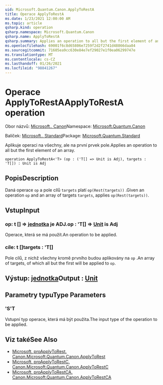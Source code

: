```yaml
---
uid: Microsoft.Quantum.Canon.ApplyToRestA
title: Operace ApplyToRestA
ms.date: 1/23/2021 12:00:00 AM
ms.topic: article
qsharp.kind: operation
qsharp.namespace: Microsoft.Quantum.Canon
qsharp.name: ApplyToRestA
qsharp.summary: Applies an operation to all but the first element of an array.
ms.openlocfilehash: 69001f6c8d65806e7259f2d2f2741d48866daa84
ms.sourcegitcommit: 71605ea9cc630e84e7ef29027e1f0ea06299747e
ms.translationtype: MT
ms.contentlocale: cs-CZ
ms.lasthandoff: 01/26/2021
ms.locfileid: "98841267"
---
```

# <a name="applytoresta-operation"></a><span data-ttu-id="7f75d-102">Operace ApplyToRestA</span><span class="sxs-lookup"><span data-stu-id="7f75d-102">ApplyToRestA operation</span></span>

<span data-ttu-id="7f75d-103">Obor názvů: [Microsoft.. Canon](xref:Microsoft.Quantum.Canon)</span><span class="sxs-lookup"><span data-stu-id="7f75d-103">Namespace: [Microsoft.Quantum.Canon](xref:Microsoft.Quantum.Canon)</span></span>

<span data-ttu-id="7f75d-104">Balíček: [Microsoft.. Standard](https://nuget.org/packages/Microsoft.Quantum.Standard)</span><span class="sxs-lookup"><span data-stu-id="7f75d-104">Package: [Microsoft.Quantum.Standard](https://nuget.org/packages/Microsoft.Quantum.Standard)</span></span>


<span data-ttu-id="7f75d-105">Aplikuje operaci na všechny, ale na první prvek pole.</span><span class="sxs-lookup"><span data-stu-id="7f75d-105">Applies an operation to all but the first element of an array.</span></span>

```qsharp
operation ApplyToRestA<'T> (op : ('T[] => Unit is Adj), targets : 'T[]) : Unit is Adj
```


## <a name="description"></a><span data-ttu-id="7f75d-106">Popis</span><span class="sxs-lookup"><span data-stu-id="7f75d-106">Description</span></span>

<span data-ttu-id="7f75d-107">Daná operace `op` a pole cílů `targets` platí `op(Rest(targets))` .</span><span class="sxs-lookup"><span data-stu-id="7f75d-107">Given an operation `op` and an array of targets `targets`, applies `op(Rest(targets))`.</span></span>

## <a name="input"></a><span data-ttu-id="7f75d-108">Vstup</span><span class="sxs-lookup"><span data-stu-id="7f75d-108">Input</span></span>

### <a name="op--t--unit--is-adj"></a><span data-ttu-id="7f75d-109">op: t [] => [jednotka](xref:microsoft.quantum.lang-ref.unit)  je ADJ.</span><span class="sxs-lookup"><span data-stu-id="7f75d-109">op : 'T[] => [Unit](xref:microsoft.quantum.lang-ref.unit)  is Adj</span></span>

<span data-ttu-id="7f75d-110">Operace, která se má použít.</span><span class="sxs-lookup"><span data-stu-id="7f75d-110">An operation to be applied.</span></span>


### <a name="targets--t"></a><span data-ttu-id="7f75d-111">cíle: t []</span><span class="sxs-lookup"><span data-stu-id="7f75d-111">targets : 'T[]</span></span>

<span data-ttu-id="7f75d-112">Pole cílů, z nichž všechny kromě prvního budou aplikovány na `op` .</span><span class="sxs-lookup"><span data-stu-id="7f75d-112">An array of targets, of which all but the first will be applied to `op`.</span></span>



## <a name="output--unit"></a><span data-ttu-id="7f75d-113">Výstup: [jednotka](xref:microsoft.quantum.lang-ref.unit)</span><span class="sxs-lookup"><span data-stu-id="7f75d-113">Output : [Unit](xref:microsoft.quantum.lang-ref.unit)</span></span>



## <a name="type-parameters"></a><span data-ttu-id="7f75d-114">Parametry typu</span><span class="sxs-lookup"><span data-stu-id="7f75d-114">Type Parameters</span></span>

### <a name="t"></a><span data-ttu-id="7f75d-115">'S</span><span class="sxs-lookup"><span data-stu-id="7f75d-115">'T</span></span>

<span data-ttu-id="7f75d-116">Vstupní typ operace, která má být použita.</span><span class="sxs-lookup"><span data-stu-id="7f75d-116">The input type of the operation to be applied.</span></span>

## <a name="see-also"></a><span data-ttu-id="7f75d-117">Viz také</span><span class="sxs-lookup"><span data-stu-id="7f75d-117">See Also</span></span>

- [<span data-ttu-id="7f75d-118">Microsoft. proApplyToRest. Canon.</span><span class="sxs-lookup"><span data-stu-id="7f75d-118">Microsoft.Quantum.Canon.ApplyToRest</span></span>](xref:Microsoft.Quantum.Canon.ApplyToRest)
- [<span data-ttu-id="7f75d-119">Microsoft. proApplyToRestC. Canon.</span><span class="sxs-lookup"><span data-stu-id="7f75d-119">Microsoft.Quantum.Canon.ApplyToRestC</span></span>](xref:Microsoft.Quantum.Canon.ApplyToRestC)
- [<span data-ttu-id="7f75d-120">Microsoft. proApplyToRestCA. Canon.</span><span class="sxs-lookup"><span data-stu-id="7f75d-120">Microsoft.Quantum.Canon.ApplyToRestCA</span></span>](xref:Microsoft.Quantum.Canon.ApplyToRestCA)